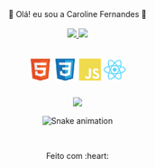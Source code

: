 <div align="center">
  💞 Olá! eu sou a Caroline Fernandes 💞
</div><br>

<div align="center">
  <a href="https://github.com/carolinefcosta">
    <img height="150em" src="https://github-readme-stats.vercel.app/api?username=carolinefcosta&count_private=true&include_all_commits=true&show_icons=true&theme=dracula&hide_border=false&show_owner=true"/>
    <img height="150em" src="https://github-readme-stats.vercel.app/api/top-langs/?username=carolinefcosta&theme=dracula&hide_border=false&&layout=compact"/>
  </a>
</div>
</div>
<div align="center" valign="top"><br>
<div style="display: inline_block"><br>
  <img align="center" alt="HTML" height="40" width="40" src="https://raw.githubusercontent.com/devicons/devicon/master/icons/html5/html5-original.svg">
  <img align="center" alt="CSS" height="40" width="40" src="https://raw.githubusercontent.com/devicons/devicon/master/icons/css3/css3-original.svg">
  <img align="center" alt="Js" height="40" width="40" src="https://raw.githubusercontent.com/devicons/devicon/master/icons/javascript/javascript-plain.svg">
  <img align="center" alt="React" height="40" width="40" src="https://raw.githubusercontent.com/devicons/devicon/master/icons/react/react-original.svg">
</div>
  
  ##
<div> 
  <a href="https://www.linkedin.com/in/carolinefernandescosta/" target="_blank"><img src="https://img.shields.io/badge/-LinkedIn-%230077B5?style=for-the-badge&logo=linkedin&logoColor=white" target="_blank"></a> 
</div>
  
![Snake animation](https://github.com/carolinefcosta/carolinefcosta/blob/output/github-contribution-grid-snake.svg)

<div align="center"><br>
  <p>Feito com :heart: 
